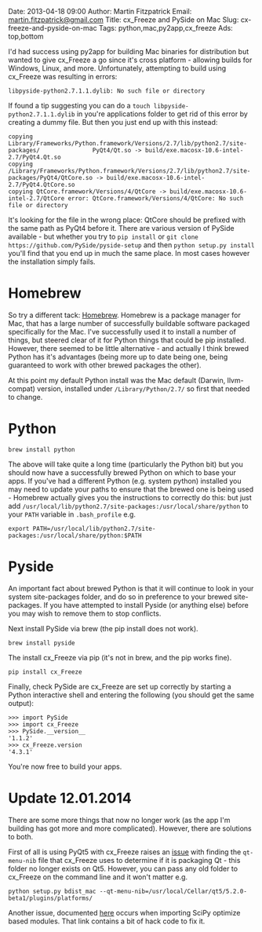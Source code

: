 Date: 2013-04-18 09:00
Author: Martin Fitzpatrick
Email: martin.fitzpatrick@gmail.com
Title: cx_Freeze and PySide on Mac
Slug: cx-freeze-and-pyside-on-mac
Tags: python,mac,py2app,cx_freeze
Ads: top,bottom

I'd had success using py2app for building Mac binaries for distribution but wanted to give cx_Freeze a go since it's cross platform - allowing builds for Windows, Linux, and more. Unfortunately, attempting to build using cx_Freeze was resulting in errors:

    libpyside-python2.7.1.1.dylib: No such file or directory
    
If found a tip suggesting you can do a `touch libpyside-python2.7.1.1.dylib` in you're applications folder to get rid of this error by creating a dummy file. But then you just end up with this instead:

    copying Library/Frameworks/Python.framework/Versions/2.7/lib/python2.7/site-packages/               PyQt4/Qt.so -> build/exe.macosx-10.6-intel-2.7/PyQt4.Qt.so
    copying /Library/Frameworks/Python.framework/Versions/2.7/lib/python2.7/site-packages/PyQt4/QtCore.so -> build/exe.macosx-10.6-intel-2.7/PyQt4.QtCore.so
    copying QtCore.framework/Versions/4/QtCore -> build/exe.macosx-10.6-intel-2.7/QtCore error: QtCore.framework/Versions/4/QtCore: No such file or directory
    
It's looking for the file in the wrong place: QtCore should be prefixed with the same path as PyQt4 before it. There are various version of PySide available - but whether you try to `pip install` or `git clone https://github.com/PySide/pyside-setup` and then `python setup.py install` you'll find that you end up in much the same place. In most cases however the installation simply fails.

# Homebrew

So try a different tack: [Homebrew][homebrew]. Homebrew is a package manager for Mac, that has a large number of successfully buildable software packaged specifically for the Mac. I've successfully used it to install a number of things, but steered clear of it for Python things that could be pip installed. However, there seemed to be little alternative - and actually I think brewed Python has it's advantages (being more up to date being one, being guaranteed to work with other brewed packages the other).

At this point my default Python install was the Mac default (Darwin, llvm-compat) version, installed under `/Library/Python/2.7/` so first that needed to change.

# Python

    brew install python

The above will take quite a long time (particularly the Python bit) but you should now have a successfully brewed Python on which to base your apps. If you've had a different Python (e.g. system python) installed you may need to update your paths to ensure that the brewed one is being used - Homebrew actually gives you the instructions to correctly do this: but just add `/usr/local/lib/python2.7/site-packages:/usr/local/share/python` to your `PATH` variable in `.bash_profile` e.g.

    export PATH=/usr/local/lib/python2.7/site-packages:/usr/local/share/python:$PATH

# Pyside

An important fact about brewed Python is that it will continue to look in your system site-packages folder, and do so in preference to your brewed site-packages. If you have attempted to install Pyside (or anything else) before you may wish to remove them to stop conflicts.

Next install PySide via brew (the pip install does not work).

    brew install pyside

The install cx_Freeze via pip (it's not in brew, and the pip works fine).

    pip install cx_Freeze

Finally, check PySide are cx_Freeze are set up correctly by starting a Python interactive shell and entering the following (you should get the same output):

    >>> import PySide
    >>> import cx_Freeze
    >>> PySide.__version__
    '1.1.2'
    >>> cx_Freeze.version
    '4.3.1'
   
You're now free to build your apps.

# Update 12.01.2014

There are some more things that now no longer work (as the app I'm building has got more and more complicated). However, there are solutions to both.

First of all is using PyQt5 with cx_Freeze raises an [issue](https://bitbucket.org/anthony_tuininga/cx_freeze/issue/33/handle-qt-5-platform-plugins#comment-7104993) with finding the `qt-menu-nib` file that cx_Freeze uses to determine if it is packaging Qt - this folder no longer exists on Qt5. However, you can pass any old folder to cx_Freeze on the command line and it won't matter e.g.

    python setup.py bdist_mac --qt-menu-nib=/usr/local/Cellar/qt5/5.2.0-beta1/plugins/platforms/

Another issue, documented [here](https://bitbucket.org/anthony_tuininga/cx_freeze/issue/43/import-errors-when-using-cx_freeze-with#comment-7370405) occurs when importing SciPy optimize based modules. That link contains a bit of hack code to fix it.

[homebrew]: http://mxcl.github.io/homebrew/

